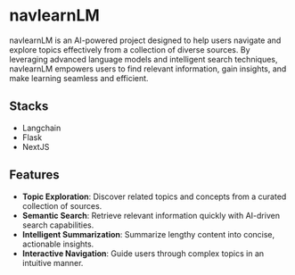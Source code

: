 # navlearnLM

navlearnLM is an AI-powered project designed to help users navigate and explore topics effectively from a collection of diverse sources. By leveraging advanced language models and intelligent search techniques, navlearnLM empowers users to find relevant information, gain insights, and make learning seamless and efficient.

## Stacks
- Langchain
- Flask
- NextJS

## Features

- **Topic Exploration**: Discover related topics and concepts from a curated collection of sources.
- **Semantic Search**: Retrieve relevant information quickly with AI-driven search capabilities.
- **Intelligent Summarization**: Summarize lengthy content into concise, actionable insights.
- **Interactive Navigation**: Guide users through complex topics in an intuitive manner.

